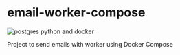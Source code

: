 # email-worker-compose
![postgres python and docker](https://www.sitmo.com/wp-content/uploads/2021/01/postgresql_docker_python.png)


Project to send emails with worker using Docker Compose
